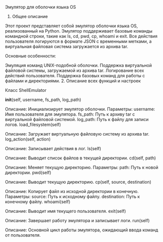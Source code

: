 Эмулятор для оболочки языка OS

1. Общее описание

Этот проект представляет собой эмулятор оболочки языка OS, реализованный на Python. Эмулятор поддерживает базовые команды командной строки, такие как ls, cd, pwd, cp, whoami и exit. Все действия пользователя логируются в формате JSON с временными метками, а виртуальная файловая система загружается из архива tar.

Основные особенности:

Эмуляция команд UNIX-подобной оболочки.
Поддержка виртуальной файловой системы, загружаемой из архива tar.
Логирование всех действий пользователя.
Поддержка базовых команд для работы с файлами и директориями.
2. Описание всех функций и настроек

Класс ShellEmulator

__init__(self, username, fs_path, log_path)

Описание: Инициализирует эмулятор оболочки.
Параметры:
username: Имя пользователя для эмулятора.
fs_path: Путь к архиву tar с виртуальной файловой системой.
log_path: Путь к файлу для записи логов.
load_filesystem(self)

Описание: Загружает виртуальную файловую систему из архива tar.
log_action(self, action)

Описание: Записывает действия в лог.
ls(self)

Описание: Выводит список файлов в текущей директории.
cd(self, path)

Описание: Меняет текущую директорию.
Параметры:
path: Путь к новой директории.
pwd(self)

Описание: Выводит текущую директорию.
cp(self, source, destination)

Описание: Копирует файл из исходной директории в конечную.
Параметры:
source: Путь к исходному файлу.
destination: Путь к конечному файлу.
whoami(self)

Описание: Выводит имя текущего пользователя.
exit(self)

Описание: Завершает работу эмулятора и записывает логи.
run(self)

Описание: Основной цикл работы эмулятора, ожидающий ввода команд от пользователя.
